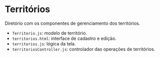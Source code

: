 # Territórios

Diretório com os componentes de gerenciamento dos territórios.

- `Territorio.js`: modelo de território.
- `territorios.html`: interface de cadastro e edição.
- `territorios.js`: lógica da tela.
- `territoriosController.js`: controlador das operações de territórios.
